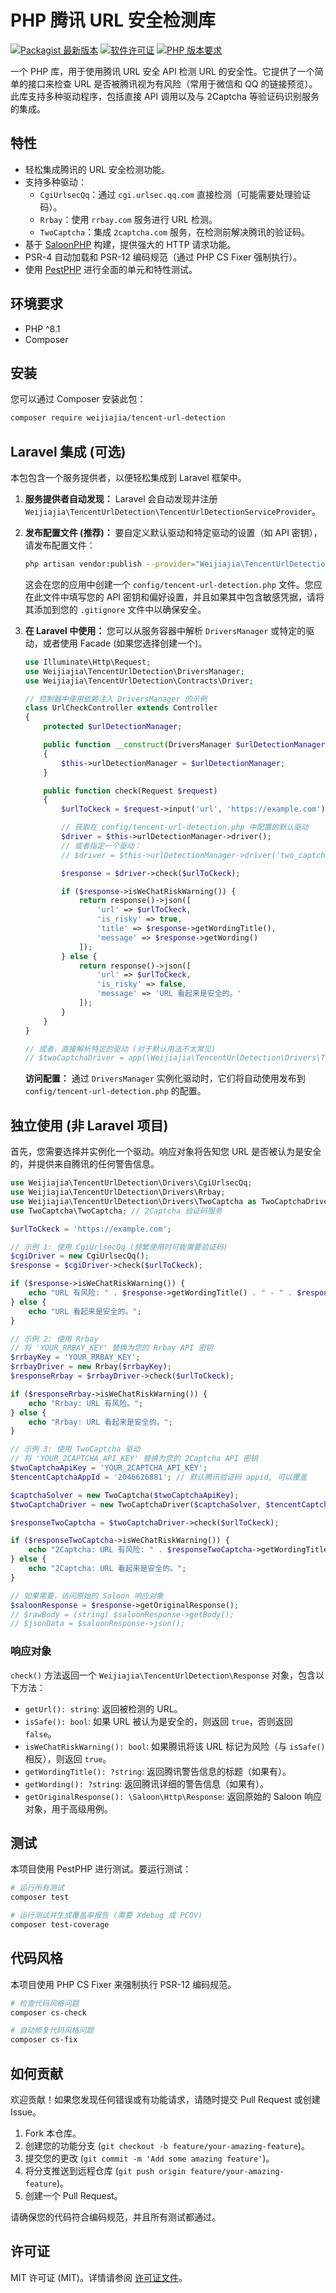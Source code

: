 # PHP 腾讯 URL 安全检测库

[![Packagist 最新版本](https://img.shields.io/packagist/v/weijiajia/tencent-url-detection.svg?style=flat-square)](https://packagist.org/packages/weijiajia/tencent-url-detection)
[![软件许可证](https://img.shields.io/badge/license-MIT-brightgreen.svg?style=flat-square)](LICENSE.md)
[![PHP 版本要求](https://img.shields.io/packagist/php-v/weijiajia/tencent-url-detection.svg?style=flat-square)](https://packagist.org/packages/weijiajia/tencent-url-detection)

一个 PHP 库，用于使用腾讯 URL 安全 API 检测 URL 的安全性。它提供了一个简单的接口来检查 URL 是否被腾讯视为有风险（常用于微信和 QQ 的链接预览）。此库支持多种驱动程序，包括直接 API 调用以及与 2Captcha 等验证码识别服务的集成。

## 特性

- 轻松集成腾讯的 URL 安全检测功能。
- 支持多种驱动：
  - `CgiUrlsecQq`：通过 `cgi.urlsec.qq.com` 直接检测（可能需要处理验证码）。
  - `Rrbay`：使用 `rrbay.com` 服务进行 URL 检测。
  - `TwoCaptcha`：集成 `2captcha.com` 服务，在检测前解决腾讯的验证码。
- 基于 [SaloonPHP](https://docs.saloon.dev/) 构建，提供强大的 HTTP 请求功能。
- PSR-4 自动加载和 PSR-12 编码规范（通过 PHP CS Fixer 强制执行）。
- 使用 [PestPHP](https://pestphp.com/) 进行全面的单元和特性测试。

## 环境要求

- PHP ^8.1
- Composer

## 安装

您可以通过 Composer 安装此包：

```bash
composer require weijiajia/tencent-url-detection
```

## Laravel 集成 (可选)

本包包含一个服务提供者，以便轻松集成到 Laravel 框架中。

1.  **服务提供者自动发现：**
    Laravel 会自动发现并注册 `Weijiajia\TencentUrlDetection\TencentUrlDetectionServiceProvider`。

2.  **发布配置文件 (推荐)：**
    要自定义默认驱动和特定驱动的设置（如 API 密钥），请发布配置文件：

    ```bash
    php artisan vendor:publish --provider="Weijiajia\TencentUrlDetection\TencentUrlDetectionServiceProvider" --tag="config"
    ```

    这会在您的应用中创建一个 `config/tencent-url-detection.php` 文件。您应在此文件中填写您的 API 密钥和偏好设置，并且如果其中包含敏感凭据，请将其添加到您的 `.gitignore` 文件中以确保安全。

3.  **在 Laravel 中使用：**
    您可以从服务容器中解析 `DriversManager` 或特定的驱动，或者使用 Facade (如果您选择创建一个)。

    ```php
    use Illuminate\Http\Request;
    use Weijiajia\TencentUrlDetection\DriversManager;
    use Weijiajia\TencentUrlDetection\Contracts\Driver;

    // 控制器中使用依赖注入 DriversManager 的示例
    class UrlCheckController extends Controller
    {
        protected $urlDetectionManager;

        public function __construct(DriversManager $urlDetectionManager)
        {
            $this->urlDetectionManager = $urlDetectionManager;
        }

        public function check(Request $request)
        {
            $urlToCkeck = $request->input('url', 'https://example.com');

            // 获取在 config/tencent-url-detection.php 中配置的默认驱动
            $driver = $this->urlDetectionManager->driver();
            // 或者指定一个驱动：
            // $driver = $this->urlDetectionManager->driver('two_captcha');

            $response = $driver->check($urlToCkeck);

            if ($response->isWeChatRiskWarning()) {
                return response()->json([
                    'url' => $urlToCkeck,
                    'is_risky' => true,
                    'title' => $response->getWordingTitle(),
                    'message' => $response->getWording()
                ]);
            } else {
                return response()->json([
                    'url' => $urlToCkeck,
                    'is_risky' => false,
                    'message' => 'URL 看起来是安全的。'
                ]);
            }
        }
    }

    // 或者，直接解析特定的驱动 (对于默认用法不太常见)
    // $twoCaptchaDriver = app(\Weijiajia\TencentUrlDetection\Drivers\TwoCaptcha::class);
    ```

    **访问配置：**
    通过 `DriversManager` 实例化驱动时，它们将自动使用发布到 `config/tencent-url-detection.php` 的配置。

## 独立使用 (非 Laravel 项目)

首先，您需要选择并实例化一个驱动。响应对象将告知您 URL 是否被认为是安全的，并提供来自腾讯的任何警告信息。

```php
use Weijiajia\TencentUrlDetection\Drivers\CgiUrlsecQq;
use Weijiajia\TencentUrlDetection\Drivers\Rrbay;
use Weijiajia\TencentUrlDetection\Drivers\TwoCaptcha as TwoCaptchaDriver; // 使用别名以避免冲突
use TwoCaptcha\TwoCaptcha; // 2Captcha 验证码服务

$urlToCkeck = 'https://example.com';

// 示例 1: 使用 CgiUrlsecQq (频繁使用时可能需要验证码)
$cgiDriver = new CgiUrlsecQq();
$response = $cgiDriver->check($urlToCkeck);

if ($response->isWeChatRiskWarning()) {
    echo "URL 有风险: " . $response->getWordingTitle() . " - " . $response->getWording();
} else {
    echo "URL 看起来是安全的。";
}

// 示例 2: 使用 Rrbay
// 将 'YOUR_RRBAY_KEY' 替换为您的 Rrbay API 密钥
$rrbayKey = 'YOUR_RRBAY_KEY';
$rrbayDriver = new Rrbay($rrbayKey);
$responseRrbay = $rrbayDriver->check($urlToCkeck);

if ($responseRrbay->isWeChatRiskWarning()) {
    echo "Rrbay: URL 有风险。";
} else {
    echo "Rrbay: URL 看起来是安全的。";
}

// 示例 3: 使用 TwoCaptcha 驱动
// 将 'YOUR_2CAPTCHA_API_KEY' 替换为您的 2Captcha API 密钥
$twoCaptchaApiKey = 'YOUR_2CAPTCHA_API_KEY';
$tencentCaptchaAppId = '2046626881'; // 默认腾讯验证码 appid, 可以覆盖

$captchaSolver = new TwoCaptcha($twoCaptchaApiKey);
$twoCaptchaDriver = new TwoCaptchaDriver($captchaSolver, $tencentCaptchaAppId);

$responseTwoCaptcha = $twoCaptchaDriver->check($urlToCkeck);

if ($responseTwoCaptcha->isWeChatRiskWarning()) {
    echo "2Captcha: URL 有风险: " . $responseTwoCaptcha->getWordingTitle() . " - " . $responseTwoCaptcha->getWording();
} else {
    echo "2Captcha: URL 看起来是安全的。";
}

// 如果需要，访问原始的 Saloon 响应对象
$saloonResponse = $response->getOriginalResponse();
// $rawBody = (string) $saloonResponse->getBody();
// $jsonData = $saloonResponse->json();

```

### 响应对象

`check()` 方法返回一个 `Weijiajia\TencentUrlDetection\Response` 对象，包含以下方法：

- `getUrl(): string`: 返回被检测的 URL。
- `isSafe(): bool`: 如果 URL 被认为是安全的，则返回 `true`，否则返回 `false`。
- `isWeChatRiskWarning(): bool`: 如果腾讯将该 URL 标记为风险（与 `isSafe()` 相反），则返回 `true`。
- `getWordingTitle(): ?string`: 返回腾讯警告信息的标题（如果有）。
- `getWording(): ?string`: 返回腾讯详细的警告信息（如果有）。
- `getOriginalResponse(): \Saloon\Http\Response`: 返回原始的 Saloon 响应对象，用于高级用例。

## 测试

本项目使用 PestPHP 进行测试。要运行测试：

```bash
# 运行所有测试
composer test

# 运行测试并生成覆盖率报告 (需要 Xdebug 或 PCOV)
composer test-coverage
```

## 代码风格

本项目使用 PHP CS Fixer 来强制执行 PSR-12 编码规范。

```bash
# 检查代码风格问题
composer cs-check

# 自动修复代码风格问题
composer cs-fix
```

## 如何贡献

欢迎贡献！如果您发现任何错误或有功能请求，请随时提交 Pull Request 或创建 Issue。

1.  Fork 本仓库。
2.  创建您的功能分支 (`git checkout -b feature/your-amazing-feature`)。
3.  提交您的更改 (`git commit -m 'Add some amazing feature'`)。
4.  将分支推送到远程仓库 (`git push origin feature/your-amazing-feature`)。
5.  创建一个 Pull Request。

请确保您的代码符合编码规范，并且所有测试都通过。

## 许可证

MIT 许可证 (MIT)。详情请参阅 [许可证文件](LICENSE.md)。
